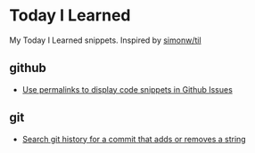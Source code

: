 # Today I Learned

My Today I Learned snippets. Inspired by [simonw/til](https://github.com/simonw/til)

## github

* [Use permalinks to display code snippets in Github Issues](https://github.com/msmithstubbs/til/blob/main/github/use-permalinks-for-code-snippets.markdown)

## git
* [Search git history for a commit that adds or removes a string](https://github.com/msmithstubbs/til/blob/main/search-git-history-for-a-commit-that-adds-or-removes-a-string.markdown)
